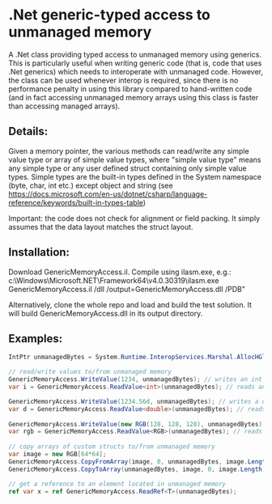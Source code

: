 # .Net generic-typed access to unmanaged memory
A .Net class providing typed access to unmanaged memory using generics.
This is particularly useful when writing generic code (that is, code that uses .Net generics) which needs to interoperate with unmanaged code. However, the class can be used whenever interop is required, since there is no performance penalty in using this library compared to hand-written code (and in fact accessing unmanaged memory arrays using this class is faster than accessing managed arrays). 

## Details:
Given a memory pointer, the various methods can read/write any simple value type or array of simple value types, 
where "simple value type" means any simple type or any user defined struct containing only simple value types.
Simple types are the built-in types defined in the System namespace (byte, char, int etc.) except object and string (see https://docs.microsoft.com/en-us/dotnet/csharp/language-reference/keywords/built-in-types-table) 

Important: the code does not check for alignment or field packing. It simply assumes that the data layout matches the struct layout. 

## Installation:
Download GenericMemoryAccess.il.
Compile using ilasm.exe, e.g.:
c:\Windows\Microsoft.NET\Framework64\v4.0.30319\ilasm.exe GenericMemoryAccess.il /dll /output=GenericMemoryAccess.dll /PDB"

Alternatively, clone the whole repo and load and build the test solution. It will build GenericMemoryAccess.dll in its output directory.

## Examples:
```c#
IntPtr unmanagedBytes = System.Runtime.InteropServices.Marshal.AllocHGlobal(64*64*3);

// read/write values to/from unmanaged memory
GenericMemoryAccess.WriteValue(1234, unmanagedBytes); // writes an int
var i = GenericMemoryAccess.ReadValue<int>(unmanagedBytes); // reads an int

GenericMemoryAccess.WriteValue(1234.56d, unmanagedBytes); // writes a double
var d = GenericMemoryAccess.ReadValue<double>(unmanagedBytes); // reads a double
  
GenericMemoryAccess.WriteValue(new RGB(128, 128, 128), unmanagedBytes); // writes a user-defined struct
var rgb = GenericMemoryAccess.ReadValue<RGB>(unmanagedBytes); // reads a user-defined struct
 
// copy arrays of custom structs to/from unmanaged memory
var image = new RGB[64*64];
GenericMemoryAccess.CopyFromArray(image, 0, unmanagedBytes, image.Length * 3,  image.Length); 
GenericMemoryAccess.CopyToArray(unmanagedBytes, image, 0, image.Length);

// get a reference to an element located in unmanaged memory
ref var x = ref GenericMemoryAccess.ReadRef<T>(unmanagedBytes);
```


